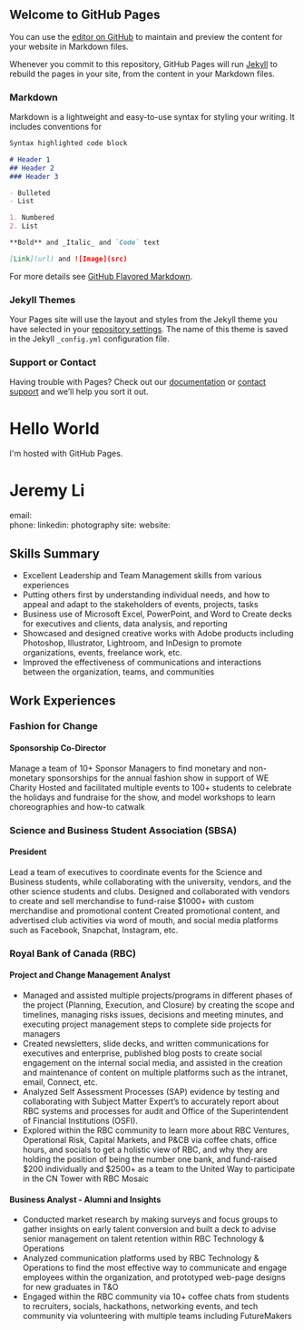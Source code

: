 ## Welcome to GitHub Pages

You can use the [editor on GitHub](https://github.com/j897li/j897li.github.io/edit/master/README.md) to maintain and preview the content for your website in Markdown files.

Whenever you commit to this repository, GitHub Pages will run [Jekyll](https://jekyllrb.com/) to rebuild the pages in your site, from the content in your Markdown files.

### Markdown

Markdown is a lightweight and easy-to-use syntax for styling your writing. It includes conventions for

```markdown
Syntax highlighted code block

# Header 1
## Header 2
### Header 3

- Bulleted
- List

1. Numbered
2. List

**Bold** and _Italic_ and `Code` text

[Link](url) and ![Image](src)
```

For more details see [GitHub Flavored Markdown](https://guides.github.com/features/mastering-markdown/).

### Jekyll Themes

Your Pages site will use the layout and styles from the Jekyll theme you have selected in your [repository settings](https://github.com/j897li/j897li.github.io/settings). The name of this theme is saved in the Jekyll `_config.yml` configuration file.

### Support or Contact

Having trouble with Pages? Check out our [documentation](https://help.github.com/categories/github-pages-basics/) or [contact support](https://github.com/contact) and we’ll help you sort it out.





# Hello World
I'm hosted with GitHub Pages.


# Jeremy Li 
email:  
phone: 
linkedin: 
photography site: 
website: 


## Skills Summary
- Excellent Leadership and Team Management skills from various experiences
- Putting others first by understanding individual needs, and how to appeal and adapt to the stakeholders of events, projects, tasks
- Business use of Microsoft Excel, PowerPoint, and Word to Create decks for executives and clients, data analysis, and reporting
- Showcased and designed creative works with Adobe products including Photoshop, Illustrator, Lightroom, and InDesign to promote organizations, events, freelance work, etc.
- Improved the effectiveness of communications and interactions between the organization, teams, and communities

## Work Experiences 
### Fashion for Change
#### Sponsorship Co-Director
  Manage a team of 10+ Sponsor Managers to find monetary and non-monetary sponsorships for the annual fashion show in support of WE Charity 
  Hosted and facilitated multiple events to 100+ students to celebrate the holidays and fundraise for the show, and model workshops to learn choreographies and how-to catwalk 


### Science and Business Student Association (SBSA)
#### President
  Lead a team of executives to coordinate events for the Science and Business students, while collaborating with the university, vendors, and the other science students and clubs.
  Designed and collaborated with vendors to create and sell merchandise to fund-raise $1000+ with custom merchandise and promotional content
  Created promotional content, and advertised club activities via word of mouth, and social media platforms such as Facebook, Snapchat, Instagram, etc.



### Royal Bank of Canada (RBC)
#### Project and Change Management Analyst
- Managed and assisted multiple projects/programs in different phases of the project (Planning, Execution, and Closure) by creating the scope and timelines, managing risks issues, decisions and meeting minutes, and executing project management steps to complete side projects for managers
- Created newsletters, slide decks, and written communications for executives and enterprise, published blog posts to create social engagement on the internal social media, and assisted in the creation and maintenance of content on multiple platforms such as the intranet, email, Connect, etc.
- Analyzed Self Assessment Processes (SAP) evidence by testing and collaborating with Subject Matter Expert’s to accurately report about RBC systems and processes for audit and Office of the Superintendent of Financial Institutions (OSFI).
- Explored within the RBC community to learn more about RBC Ventures, Operational Risk, Capital Markets, and P&CB via coffee chats, office hours, and socials to get a holistic view of RBC, and why they are holding the position of being the number one bank, and fund-raised $200 individually and $2500+ as a team to the United Way to participate in the CN Tower with RBC Mosaic

#### Business Analyst - Alumni and Insights 
- Conducted market research by making surveys and focus groups to gather insights on early talent conversion and built a deck to advise senior management on talent retention within RBC Technology & Operations
- Analyzed communication platforms used by RBC Technology & Operations to find the most effective way to communicate and engage employees within the organization, and prototyped web-page designs for new graduates in T&O
- Engaged within the RBC community via 10+ coffee chats from students to recruiters, socials, hackathons, networking events, and tech community via volunteering with multiple teams including FutureMakers


